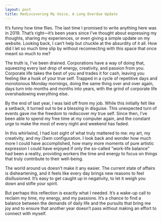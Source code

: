 ```yaml
---
layout: post
title: Rediscovering My Voice, A Long Overdue Update
---
```



It’s funny how time flies. The last time I promised to write anything here was in 2019. That’s right—it’s been years since I’ve thought about expressing my thoughts, sharing my experiences, or even giving a simple update on my website. Looking back, I can’t help but chuckle at the absurdity of it all. How did I let so much time slip by without reconnecting with this space that once meant so much to me?

The truth is, I’ve been drained. Corporations have a way of doing that, squeezing every last drop of energy, creativity, and passion from you. Corporate life takes the best of you and trades it for cash, leaving you feeling like a husk of your true self. Trapped in a cycle of repetitive days and monotonous Monday mornings, doing the same thing over and over again, days turn into months and months into years, with the grind of corporate life overshadowing everything else.

By the end of last year, I was laid off from my job. While this initially felt like a setback, it turned out to be a blessing in disguise. This unexpected turn of events gave me the freedom to rediscover my true self. Since then, I’ve been able to spend my free time at my computer again, and the constant urge to make the most of every night and weekend has faded.

In this whirlwind, I had lost sight of what truly mattered to me: my art, my creativity, and my i3wm configuration. I look back and wonder how much more I could have accomplished, how many more moments of pure artistic expression I could have enjoyed if only the so-called “work-life balance” had been a reality, providing workers the time and energy to focus on things that truly contribute to their well-being.

The world around us doesn’t make it any easier. The current state of affairs is disheartening, and it feels like every day brings new reasons to feel disillusioned. It’s easy to get caught up in negativity, to let it weigh you down and stifle your spirit.

But perhaps this reflection is exactly what I needed. It’s a wake-up call to reclaim my time, my energy, and my passions. It’s a chance to find a balance between the demands of daily life and the pursuits that bring me joy and to ensure that another year doesn’t pass without making an effort to connect with myself.

